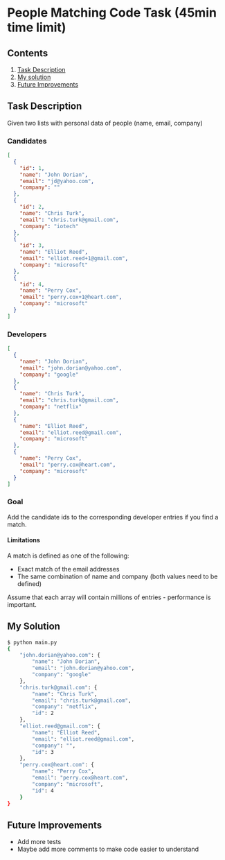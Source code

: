 # People Matching Code Task (45min time limit)

## Contents

1. [Task Description](#task-description)
2. [My solution](#my-solution)
3. [Future Improvements](#future-improvements)

## Task Description

Given two lists with personal data of people (name, email, company)

### Candidates

```json
[
  {
    "id": 1,
    "name": "John Dorian",
    "email": "jd@yahoo.com",
    "company": ""
  },
  {
    "id": 2,
    "name": "Chris Turk",
    "email": "chris.turk@gmail.com",
    "company": "iotech"
  },
  {
    "id": 3,
    "name": "Elliot Reed",
    "email": "elliot.reed+1@gmail.com",
    "company": "microsoft"
  },
  {
    "id": 4,
    "name": "Perry Cox",
    "email": "perry.cox+1@heart.com",
    "company": "microsoft"
  }
]
```

### Developers

```json
[
  {
    "name": "John Dorian",
    "email": "john.dorian@yahoo.com",
    "company": "google"
  },
  {
    "name": "Chris Turk",
    "email": "chris.turk@gmail.com",
    "company": "netflix"
  },
  {
    "name": "Elliot Reed",
    "email": "elliot.reed@gmail.com",
    "company": "microsoft"
  },
  {
    "name": "Perry Cox",
    "email": "perry.cox@heart.com",
    "company": "microsoft"
  }
]

```

### Goal

Add the candidate ids to the corresponding developer entries if you find a match.

#### Limitations

A match is defined as one of the following:

- Exact match of the email addresses
- The same combination of name and company (both values need to be defined)

Assume that each array will contain millions of entries - performance is important.

## My Solution

```bash
$ python main.py                                               
{                                        
    "john.dorian@yahoo.com": {           
        "name": "John Dorian",           
        "email": "john.dorian@yahoo.com",
        "company": "google"              
    },                                   
    "chris.turk@gmail.com": {            
        "name": "Chris Turk",            
        "email": "chris.turk@gmail.com", 
        "company": "netflix",            
        "id": 2                          
    },                                   
    "elliot.reed@gmail.com": {           
        "name": "Elliot Reed",
        "email": "elliot.reed@gmail.com",
        "company": "",
        "id": 3
    },
    "perry.cox@heart.com": {
        "name": "Perry Cox",
        "email": "perry.cox@heart.com",
        "company": "microsoft",
        "id": 4
    }
}
```

## Future Improvements

- Add more tests
- Maybe add more comments to make code easier to understand